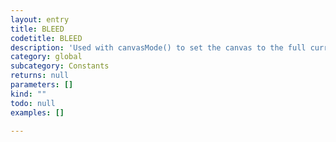 ```yaml
---
layout: entry
title: BLEED
codetitle: BLEED
description: 'Used with canvasMode() to set the canvas to the full current page plus the bleed.'
category: global
subcategory: Constants
returns: null
parameters: []
kind: ""
todo: null
examples: []

---
```

